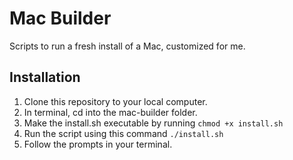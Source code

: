 # Mac Builder
Scripts to run a fresh install of a Mac, customized for me.

## Installation
1. Clone this repository to your local computer.
2. In terminal, cd into the mac-builder folder.
3. Make the install.sh executable by running `chmod +x install.sh`
4. Run the script using this command `./install.sh`
5. Follow the prompts in your terminal.
